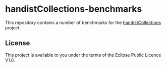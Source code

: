 # handistCollections-benchmarks

This repository contains a number of benchmarks for the [handistCollections](https://github.com/handist/collections) project.

## License

This project is available to you under the terms of the Eclipse Public Licence V1.0. 
